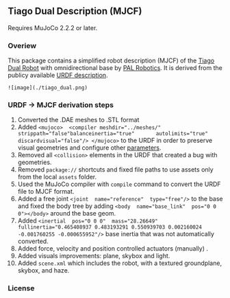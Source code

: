 ## Tiago Dual Description (MJCF)
Requires MuJoCo 2.2.2 or later.

### Overiew

This package contains a simplified robot description (MJCF) of the [Tiago Dual Robot](https://pal-robotics.com/robots/tiago/) with omnidirectional base by [PAL Robotics](https://pal-robotics.com/). It is derived from the publicy available [URDF description](https://github.com/pal-robotics/tiago_dual_robot/blob/kinetic-devel/tiago_dual_description/robots/tiago_dual.urdf.xacro). 

`![image](./tiago_dual.png)`

### URDF -> MJCF derivation steps

 1. Converted the .DAE meshes to .STL format
 2.  Added   `<mujoco>  <compiler meshdir="../meshes/" strippath="false"balanceinertia="true" 		autolimits="true" discardvisual="false"/> </mujoco>` to the URDF in order to preserve visual geometries and configure other [parameters](https://mujoco.readthedocs.io/en/stable/XMLreference.html#compiler).
 3.  Removed all `<collision>` elements in the URDF that created a bug with geometries.
 4. Removed `package://` shortcuts and fixed file paths to use assets only from the local `assets` folder. 
 5.  Used the MuJoCo compiler with `compile` command to convert the URDF file to MJCF  format.
 6. Added a free joint `<joint  name="reference"  type="free"/>` to the base and fixed the body tree by adding `<body  name="base_link"  pos="0 0 0"></body>` around the base geom.
 7. Added `<inertial  pos="0 0 0"  mass="28.26649"  fullinertia="0.465408937 0.483193291 0.550939703 0.002160024 -0.001760255 -0.000655952"/>` base inertia that was not automatically converted.
 8. Added force, velocity and position controlled actuators (manually) .
 9. Added visuals improvements: plane, skybox and light. 
 10. Added `scene.xml` which includes the robot, with a textured groundplane, skybox, and haze.


### License
